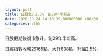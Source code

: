 ```yaml
---
layout: post
title: 日股急升2.5%　創29年半新高
date: 2020-11-24 14:18:39.000000000 +08:00
categories: rthk
---
```


日股假期後復市急升，創29年半新高。

日經指數收報26165點，大升638點，升幅2.5%。
